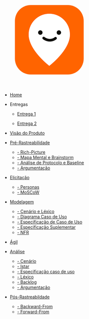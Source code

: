 <a href="/" style="text-decoration: none;">
    <img alt="Logo-moovit" src="assets/logo.png" style="border-radius: 30%; padding: 40px">
</a>

* [Home]()

* Entregas
    * [Entrega 1](./Entregas/Entrega1.md)

    * [Entrega 2](./Entregas/Entrega2.md)

* [Visão do Produto](./VisaoProduto/visaoProduto.md)

* [Pré-Rastreabilidade](./PreRastrea/Pre-rastreabilidade.md) 
    * [- Rich-Picture](./PreRastrea/RichPicture.md)
    * [- Mapa Mental e Brainstorm](./PreRastrea/Mapa-Mental.md)
    * [- Análise de Protocolo e Baseline](./PreRastrea/Baseline.md)
    * [- Argumentação](./PreRastrea/Argumetacao.md)

* [Elicitação](./Elicitacao/Elicitacao.md)
    * [- Personas](./Elicitacao/Personas.md)
    * [- MoSCoW](./Elicitacao/MoSCow.md)


* [Modelagem](./Modelagem/modelagem.md)
    * [- Cenário e Léxico](./Modelagem/CenarioLex.md)
    * [- Diagrama Caso de Uso](./Modelagem/diagrcasouso.md)
    * [- Especificação de Caso de Uso](./Modelagem/especificacaocasouso.md)
    * [- Especificação Suplementar](./Modelagem/especificacaosup.md)
    * [- NFR](./Modelagem/NFR-Framework.md)

* [Ágil](./Agil/backlog.md)

* [Análise](./Analise/analise.md)
    * [- Cenário](./Analise/cenario.md)
    * [- Istar](./Analise/i-star.md)
    * [- Especificação caso de uso](./Analise/especificacao-caso.md)
    * [- Léxico](./Analise/lexico.md)
    * [- Backlog](./Analise/backlog.md)
    * [- Argumentação](./Analise/argumentacao.md)

* [Pós-Rastreabildade]()
    * [- Backward-From](./PosRastrea/backward-From.md)
    * [- Forward-From](./PosRastrea/forward-From.md)

